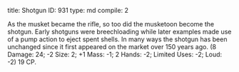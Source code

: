 title:          Shotgun
ID:             931
type:           md
compile:        2



As the musket became the rifle, so too did the musketoon become the shotgun. Early shotguns were breechloading while later examples made use of a pump action to eject spent shells. In many ways the shotgun has been unchanged since it first appeared on the market over 150 years ago. (8 Damage: 24; -2 Size: 2; +1 Mass: -1; 2 Hands: -2; Limited Uses: -2; Loud: -2) 19 CP.